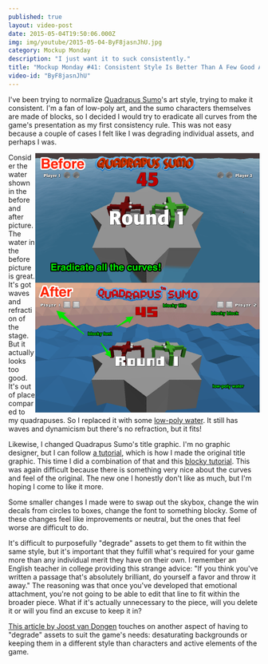 ```yaml
---
published: true
layout: video-post
date: 2015-05-04T19:50:06.000Z
img: img/youtube/2015-05-04-ByF8jasnJhU.jpg
category: Mockup Monday
description: "I just want it to suck consistently."
title: "Mockup Monday #41: Consistent Style Is Better Than A Few Good Assets"
video-id: "ByF8jasnJhU"
---
```

I've been trying to normalize [Quadrapus Sumo](http://seawisphunter.com/product/2015/02/09/quadrapus-sumo/)'s art style, trying to make it consistent.  I'm a fan of low-poly art, and the sumo characters themselves are made of blocks, so I decided I would try to eradicate all curves from the game's presentation as my first consistency rule.  This was not easy because a couple of cases I felt like I was degrading individual assets, and perhaps I was.

<a href="/img/before-after-blocky.png"><img src="/img/before-after-blocky.png" style="float:right;" width="450px"></a>

Consider the water shown in the before and after picture.  The water in the before picture is great. It's got waves and refraction of the stage.  But it actually looks too good.  It's out of place compared to my quadrapuses.  So I replaced it with some [low-poly water](https://www.assetstore.unity3d.com/en/#!/content/21916).  It still has waves and dynamicism but there's no refraction, but it fits!

Likewise, I changed Quadrapus Sumo's title graphic.  I'm no graphic designer, but I can follow [a tutorial](http://hotupdate786.blogspot.com/2012/02/how-to-make-cartoon-style-cereal-box.html), which is how I made the original title graphic.  This time I did a combination of that and this [blocky tutorial](http://design.tutsplus.com/tutorials/create-a-vibrant-3d-pixel-type-treatment--vector-363).  This was again difficult because there is something very nice about the curves and feel of the original.  The new one I honestly don't like as much, but I'm hoping I come to like it more.

Some smaller changes I made were to swap out the skybox, change the win decals from circles to boxes, change the font to something blocky.  Some of these changes feel like improvements or neutral, but the ones that feel worse are difficult to do.

It's difficult to purposefully "degrade" assets to get them to fit within the same style, but it's important that they fulfill what's required for your game more than any individual merit they have on their own.  I remember an English teacher in college providing this strange advice: "If you think you've written a passage that's absolutely brilliant, do yourself a favor and throw it away."  The reasoning was that once you've developed that emotional attachment, you're not going to be able to edit that line to fit within the broader piece.  What if it's actually unnecessary to the piece, will you delete it or will you find an excuse to keep it in?

[This article by Joost van Dongen](http://joostdevblog.blogspot.nl/2015/05/making-gameplay-stand-out-against-rich.html) touches on another aspect of having to "degrade" assets to suit the game's needs: desaturating backgrounds or keeping them in a different style than characters and active elements of the game.
